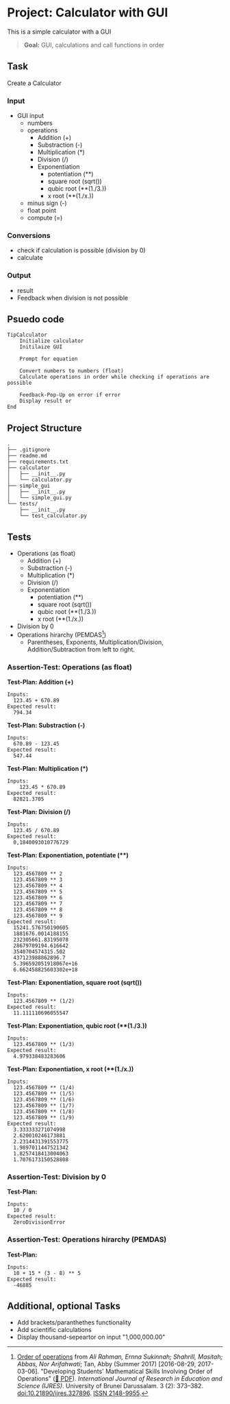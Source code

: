 # Project: Calculator with GUI

This is a simple calculator with a GUI
> **Goal:** GUI, calculations and call functions in order

## Task

Create a Calculator

### Input

* GUI input
  * numbers
  * operations
    * Addition (+)
    * Substraction (-)
    * Multiplication (*)
    * Division (/)
    * Exponentiation
      * potentiation (**)
      * square root (sqrt())
      * qubic root (**(1./3.))
      * x root (**(1./x.))
  * minus sign (-)
  * float point
  * compute (=)

### Conversions

* check if calculation is possible (division by 0)
* calculate

### Output

* result
* Feedback when division is not possible

## Psuedo code

```text
TipCalculator
    Initialize calculator
    Initilaize GUI

    Prompt for equation

    Convert numbers to numbers (float)
    Calculate operations in order while checking if operations are possible
    
    Feedback-Pop-Up on error if error
    Display result or 
End

```

## Project Structure

```text
.
├── .gitignore
├── readme.md
├── requirements.txt
├── calculator
│   ├── __init__.py
│   └── calculator.py
├── simple_gui
│   ├── __init__.py
│   └── simple_gui.py
└── tests/
    ├── __init__.py
    └── test_calculator.py
```

## Tests

* Operations (as float)
  * Addition (+)
  * Substraction (-)
  * Multiplication (*)
  * Division (/)
  * Exponentiation
    * potentiation (**)
    * square root (sqrt())
    * qubic root (**(1./3.))
    * x root (**(1./x.))
* Division by 0
* Operations hirarchy (PEMDAS[^1])
  * Parentheses, Exponents, Multiplication/Division, Addition/Subtraction from left to right.

### Assertion-Test: Operations (as float)

**Test-Plan: Addition (+)**

```text
Inputs:
  123.45 + 670.89
Expected result:
  794.34
```

**Test-Plan: Substraction (-)**

```text
Inputs:
  670.89 - 123.45
Expected result:
  547.44
```

**Test-Plan: Multiplication (*)**

```text
Inputs:
    123.45 * 670.89
Expected result:
  82821.3705
```

**Test-Plan: Division (/)**

```text
Inputs:
  123.45 / 670.89
Expected result:
  0,1840093010776729
```

**Test-Plan: Exponentiation, potentiate (\*\*)**

```text
Inputs:
  123.4567809 ** 2
  123.4567809 ** 3
  123.4567809 ** 4
  123.4567809 ** 5
  123.4567809 ** 6
  123.4567809 ** 7
  123.4567809 ** 8
  123.4567809 ** 9
Expected result:
  15241.576750190605
  1881676.0014188155
  232305661.83195078
  28679709194.616642
  3540704574315.502
  437123988862896.7
  5.396592051918067e+16
  6.662458825603302e+18
```

**Test-Plan: Exponentiation, square root (sqrt())**

```text
Inputs:
  123.4567809 ** (1/2)
Expected result:
  11.111110696055547
```

**Test-Plan: Exponentiation, qubic root (\*\*(1./3.))**

```text
Inputs:
  123.4567809 ** (1/3)
Expected result:
  4.979338483283606
```

**Test-Plan: Exponentiation, x root (\*\*(1./x.))**

```text
Inputs:
  123.4567809 ** (1/4)
  123.4567809 ** (1/5)
  123.4567809 ** (1/6)
  123.4567809 ** (1/7)
  123.4567809 ** (1/8)
  123.4567809 ** (1/9)
Expected result:
  3.333333271074998
  2.620010246173881
  2.2314431391553775
  1.9897011447521342
  1.8257418413004063
  1.7076173150528808

```

### Assertion-Test: Division by 0

**Test-Plan:**

```text
Inputs:
  10 / 0 
Expected result:
  ZeroDivisionError
```

### Assertion-Test: Operations hirarchy (PEMDAS)

**Test-Plan:**

```text
Inputs:
  10 + 15 * (3 - 8) ** 5
Expected result:
  -46885
```

## Additional, optional Tasks

* Add brackets/paranthethes functionality
* Add scientific calculations
* Display thousand-sepeartor on input "1,000,000.00"

[^1]: [Order of operations](https://en.wikipedia.org/wiki/Order_of_operations) from *Ali Rahman, Ernna Sukinnah; Shahrill, Masitah; Abbas, Nor Arifahwati*; Tan, Abby (Summer 2017) [2016-08-29, 2017-03-06]. "Developing Students' Mathematical Skills Involving Order of Operations" ([:link: PDF](https://files.eric.ed.gov/fulltext/EJ1148460.pdf)). *International Journal of Research in Education and Science (IJRES)*. University of Brunei Darussalam. 3 (2): 373–382. [doi:10.21890/ijres.327896](https://doi.org/10.21890%2Fijres.327896). [ISSN 2148-9955](https://www.worldcat.org/issn/2148-9955).